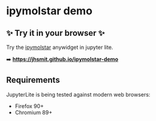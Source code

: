 # ipymolstar demo


## ✨ Try it in your browser ✨

Try the [ipymolstar](https://github.com/Jhsmit/ipymolstar) anywidget in jupyter lite.

➡️ **https://jhsmit.github.io/ipymolstar-demo**


## Requirements

JupyterLite is being tested against modern web browsers:

- Firefox 90+
- Chromium 89+

